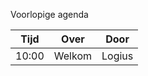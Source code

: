 Voorlopige agenda

|  Tijd  | Over                                         | Door   |
|--------|----------------------------------------------|--------|
|  10:00 | Welkom                                       | Logius |
